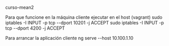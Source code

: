 curso-mean2

Para que funcione en la máquina cliente ejecutar en el host (vagrant)
sudo iptables -I INPUT -p tcp --dport 10201 -j ACCEPT
sudo iptables -I INPUT -p tcp --dport 4200 -j ACCEPT 

Para arrancar la aplicación cliente
ng serve --host 10.100.1.10 

